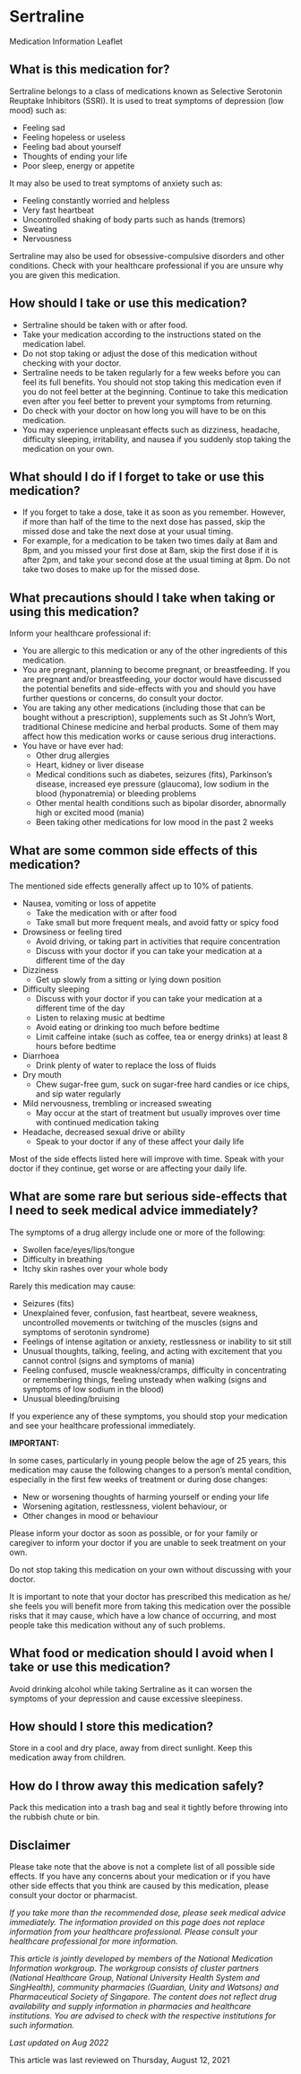 # Sertraline

Medication Information Leaflet

What is this medication for?
----------------------------

Sertraline belongs to a class of medications known as Selective Serotonin Reuptake Inhibitors (SSRI). It is used to treat symptoms of depression (low mood) such as:

* Feeling sad
* Feeling hopeless or useless
* Feeling bad about yourself
* Thoughts of ending your life
* Poor sleep, energy or appetite

It may also be used to treat symptoms of anxiety such as:

* Feeling constantly worried and helpless
* Very fast heartbeat
* Uncontrolled shaking of body parts such as hands (tremors)
* Sweating
* Nervousness

Sertraline may also be used for obsessive-compulsive disorders and other conditions. Check with your healthcare professional if you are unsure why you are given this medication.

How should I take or use this medication?
-----------------------------------------

* Sertraline should be taken with or after food.
* Take your medication according to the instructions stated on the medication label.
* Do not stop taking or adjust the dose of this medication without checking with your doctor.
* Sertraline needs to be taken regularly for a few weeks before you can feel its full benefits. You should not stop taking this medication even if you do not feel better at the beginning. Continue to take this medication even after you feel better to prevent your symptoms from returning.
* Do check with your doctor on how long you will have to be on this medication.
* You may experience unpleasant effects such as dizziness, headache, difficulty sleeping, irritability, and nausea if you suddenly stop taking the medication on your own.

What should I do if I forget to take or use this medication?
------------------------------------------------------------

* If you forget to take a dose, take it as soon as you remember. However, if more than half of the time to the next dose has passed, skip the missed dose and take the next dose at your usual timing.
* For example, for a medication to be taken two times daily at 8am and 8pm, and you missed your first dose at 8am, skip the first dose if it is after 2pm, and take your second dose at the usual timing at 8pm. Do not take two doses to make up for the missed dose.

What precautions should I take when taking or using this medication?
--------------------------------------------------------------------

Inform your healthcare professional if:

* You are allergic to this medication or any of the other ingredients of this medication.
* You are pregnant, planning to become pregnant, or breastfeeding. If you are pregnant and/or breastfeeding, your doctor would have discussed the potential benefits and side-effects with you and should you have further questions or concerns, do consult your doctor.
* You are taking any other medications (including those that can be bought without a prescription), supplements such as St John’s Wort, traditional Chinese medicine and herbal products. Some of them may affect how this medication works or cause serious drug interactions.
* You have or have ever had:
  + Other drug allergies
  + Heart, kidney or liver disease
  + Medical conditions such as diabetes, seizures (fits), Parkinson’s disease, increased eye pressure (glaucoma), low sodium in the blood (hyponatremia) or bleeding problems
  + Other mental health conditions such as bipolar disorder, abnormally high or excited mood (mania)
  + Been taking other medications for low mood in the past 2 weeks

What are some common side effects of this medication?
-----------------------------------------------------

The mentioned side effects generally affect up to 10% of patients.

* Nausea, vomiting or loss of appetite
  + Take the medication with or after food
  + Take small but more frequent meals, and avoid fatty or spicy food
* Drowsiness or feeling tired
  + Avoid driving, or taking part in activities that require concentration
  + Discuss with your doctor if you can take your medication at a different time of the day
* Dizziness
  + Get up slowly from a sitting or lying down position
* Difficulty sleeping
  + Discuss with your doctor if you can take your medication at a different time of the day
  + Listen to relaxing music at bedtime
  + Avoid eating or drinking too much before bedtime
  + Limit caffeine intake (such as coffee, tea or energy drinks) at least 8 hours before bedtime
* Diarrhoea
  + Drink plenty of water to replace the loss of fluids
* Dry mouth
  + Chew sugar-free gum, suck on sugar-free hard candies or ice chips, and sip water regularly
* Mild nervousness, trembling or increased sweating
  + May occur at the start of treatment but usually improves over time with continued medication taking
* Headache, decreased sexual drive or ability
  + Speak to your doctor if any of these affect your daily life

Most of the side effects listed here will improve with time. Speak with your doctor if they continue, get worse or are affecting your daily life.

What are some rare but serious side-effects that I need to seek medical advice immediately?
-------------------------------------------------------------------------------------------

The symptoms of a drug allergy include one or more of the following:

* Swollen face/eyes/lips/tongue
* Difficulty in breathing
* Itchy skin rashes over your whole body

Rarely this medication may cause:

* Seizures (fits)
* Unexplained fever, confusion, fast heartbeat, severe weakness, uncontrolled movements or twitching of the muscles (signs and symptoms of serotonin syndrome)
* Feelings of intense agitation or anxiety, restlessness or inability to sit still
* Unusual thoughts, talking, feeling, and acting with excitement that you cannot control (signs and symptoms of mania)
* Feeling confused, muscle weakness/cramps, difficulty in concentrating or remembering things, feeling unsteady when walking (signs and symptoms of low sodium in the blood)
* Unusual bleeding/bruising

If you experience any of these symptoms, you should stop your medication and see your healthcare professional immediately.

**IMPORTANT:**

In some cases, particularly in young people below the age of 25 years, this medication may cause the following changes to a person’s mental condition, especially in the first few weeks of treatment or during dose changes:

* New or worsening thoughts of harming yourself or ending your life
* Worsening agitation, restlessness, violent behaviour, or
* Other changes in mood or behaviour

Please inform your doctor as soon as possible, or for your family or caregiver to inform your doctor if you are unable to seek treatment on your own.

Do not stop taking this medication on your own without discussing with your doctor.

It is important to note that your doctor has prescribed this medication as he/ she feels you will benefit more from taking this medication over the possible risks that it may cause, which have a low chance of occurring, and most people take this medication without any of such problems.

What food or medication should I avoid when I take or use this medication?
--------------------------------------------------------------------------

Avoid drinking alcohol while taking Sertraline as it can worsen the symptoms of your depression and cause excessive sleepiness.

How should I store this medication?
-----------------------------------

Store in a cool and dry place, away from direct sunlight. Keep this medication away from children.

How do I throw away this medication safely?
-------------------------------------------

Pack this medication into a trash bag and seal it tightly before throwing into the rubbish chute or bin.

Disclaimer
----------

Please take note that the above is not a complete list of all possible side effects. If you have any concerns about your medication or if you have other side effects that you think are caused by this medication, please consult your doctor or pharmacist.

*If you take more than the recommended dose, please seek medical advice immediately. The information provided on this page does not replace information from your healthcare professional. Please consult your healthcare professional for more information.*

*This article is jointly developed by members of the National Medication Information workgroup. The workgroup consists of cluster partners (National Healthcare Group, National University Health System and SingHealth), community pharmacies (Guardian, Unity and Watsons) and Pharmaceutical Society of Singapore. The content does not reflect drug availability and supply information in pharmacies and healthcare institutions. You are advised to check with the respective institutions for such information.*

*Last updated on Aug 2022*

This article was last reviewed on
Thursday, August 12, 2021